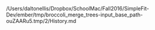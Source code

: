 /Users/daltonellis/Dropbox/SchoolMac/Fall2016/SimpleFit-Dev/ember/tmp/broccoli_merge_trees-input_base_path-ouZAARu5.tmp/2/History.md